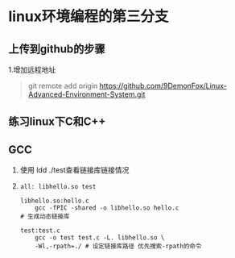 # linux环境编程的第三分支


## 上传到github的步骤
1.增加远程地址   
> git remote add origin https://github.com/9DemonFox/Linux-Advanced-Environment-System.git

## 练习linux下C和C++

## GCC
1. 使用 ldd ./test查看链接库链接情况
2. 
    ```
    all: libhello.so test

    libhello.so:hello.c 
        gcc -fPIC -shared -o libhello.so hello.c 
    # 生成动态链接库

    test:test.c
        gcc -o test test.c -L. libhello.so \ 
        -Wl,-rpath=./ # 设定链接库路径 优先搜索-rpath的命令
    ```